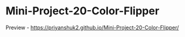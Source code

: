 # Mini-Project-20-Color-Flipper
Preview - https://priyanshuk2.github.io/Mini-Project-20-Color-Flipper/
